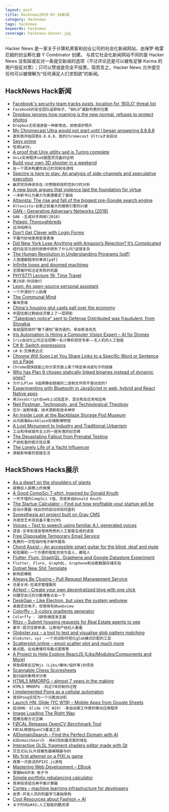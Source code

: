 ```yaml
---
layout: post
title: Hacknews2019-02-16新闻
category: Hacknews
tags: hacknews
keywords: hacknews
coverage: hacknews-banner.jpg
---
```


Hacker News 是一家关于计算机黑客和创业公司的社会化新闻网站，由保罗·格雷厄姆的创业孵化器 Y Combinator 创建。
与其它社会化新闻网站不同的是 Hacker News 没有踩或反对一条提交新闻的选项（不过评论还是可以被有足够 Karma 的用户投反对票）；只可以赞或是完全不投票。简而言之，Hacker News 允许提交任何可以被理解为“任何满足人们求知欲”的新闻。

## HackNews Hack新闻


- [Facebook&#39;s security team tracks posts, location for &#39;BOLO&#39; threat list](https://www.cnbc.com/2019/02/14/facebooks-security-team-tracks-posts-location-for-bolo-threat-list.html)
- `Facebook的安全团队追踪帖子、“BOLO”威胁列表的位置`
- [Dropbox ignores how roaming is the new normal, refuses to protect photos](https://www.dropboxforum.com/t5/Dropbox/Enable-or-disable-the-camera-uploads-feature-in-roaming/idc-p/329040)
- `Dropbox无视漫游是一种新常态，拒绝保护照片`
- [My Chromecast Ultra would not start until I began answering 8.8.8.8](https://mailarchive.ietf.org/arch/msg/dnsop/WCVv57IizUSjNb2RQNP84fBclI0)
- `直到我开始回答8.8.8.8，我的Chromecast Ultra才会启动`
- [Sexy prime](https://en.wikipedia.org/wiki/Sexy_prime)
- `性感&#39;`
- [A proof that Unix utility sed is Turing complete](https://catonmat.net/proof-that-sed-is-turing-complete)
- `Unix实用程序sed是图灵完备的证明`
- [Build your own 3D shooter in a weekend](https://github.com/ssloy/tinyraycaster)
- `在一个周末构建你自己的3D射击游戏`
- [Spectre is here to stay: An analysis of side-channels and speculative execution](https://arxiv.org/abs/1902.05178)
- `幽灵党将继续存在:对旁路和投机性执行的分析`
- [A new book argues that violence laid the foundation for virtue](https://www.newyorker.com/books/under-review/did-capital-punishment-create-morality)
- `一本新书认为暴力为美德奠定了基础`
- [Altavista: The rise and fall of the biggest pre-Google search engine](https://digital.com/about/altavista/)
- `Altavista:谷歌之前最大的搜索引擎的兴衰`
- [GAN – Generative Adversary Networks (2018)](https://medium.com/@jonathan_hui/gan-whats-generative-adversarial-networks-and-its-application-f39ed278ef09)
- `GAN -生成对手网络(2018)`
- [Pelagic Thoroughbreds](https://www.newcriterion.com/issues/2019/2/pelagic-thoroughbreds)
- `远洋纯种马`
- [Don’t Get Clever with Login Forms](http://bradfrost.com/blog/post/dont-get-clever-with-login-forms/)
- `不要巧妙地使用登录表单`
- [Did New York Lose Anything with Amazon’s Rejection? It’s Complicated](https://techcrunch.com/2019/02/14/did-new-york-lose-anything-with-amazons-rejection-its-complicated/)
- `纽约在亚马逊的拒绝中损失了什么吗?这很复杂`
- [The Human Revolution in Understanding Programs [pdf]](http://drakon-editor.sourceforge.net/DRAKON.pdf)
- `人类理解程序的革命[pdf]`
- [Infinite loops and doomed machines](http://rachelbythebay.com/w/2019/02/13/loopy/)
- `无限循环和注定失败的机器`
- [PHYS771 Lecture 19: Time Travel](https://www.scottaaronson.com/democritus/lec19.html)
- `第19讲:时间旅行`
- [Leon: An open-source personal assistant](https://github.com/leon-ai/leon)
- `一个开源的个人助理`
- [The Communal Mind](https://www.lrb.co.uk/v41/n04/patricia-lockwood/the-communal-mind)
- `集体思维`
- [China&#39;s housing glut casts pall over the economy](https://asia.nikkei.com/Spotlight/Cover-Story/China-s-housing-glut-casts-pall-over-the-economy)
- `中国住房过剩给经济蒙上了一层阴影`
- [“Takedown notice” sent to Defense Distributed was fraudulent, from Slovakia](https://arstechnica.com/tech-policy/2019/02/nj-ag-takedown-notice-that-led-to-new-gun-file-lawsuit-came-from-slovakia-not-us/)
- `发给国防部的“撤下通知”是伪造的，来自斯洛伐克`
- [Iris Automation Is Hiring a Computer Vision Expert – AI for Drones](http://www.irisonboard.com/careers/)
- `Iris自动化公司正在招聘一名计算机视觉专家——无人机的人工智能`
- [C# 8: Switch expressions](https://alexatnet.com/cs8-switch-statement/)
- `c# 8:交换表达式`
- [Chrome Will Soon Let You Share Links to a Specific Word or Sentence on a Page](https://www.chromestory.com/2019/02/chrome-scroll-to-text/)
- `Chrome很快就能让你分享页面上某个特定单词或句子的链接`
- [Why has Plan 9 chosen statically linked binaries instead of dynamic ones?](https://9p.io/wiki/plan9/why_static/index.html)
- `为什么Plan 9选择静态链接的二进制文件而不是动态的?`
- [Experimenting with Bluetooth in JavaScript in web, hybrid and React Native apps](https://www.voorhoede.nl/en/blog/bluetooth-anywhere/)
- `用JavaScript在web上试验蓝牙，混合和反应本地应用`
- [Neil Postman, Technopoly, and Technological Theology](https://thefrailestthing.com/2011/07/25/neil-postman-technopoly-and-technological-theology/)
- `尼尔·波斯特曼，技术垄断和技术神学`
- [An Inside Look at the Backblaze Storage Pod Museum](https://www.backblaze.com/blog/backblaze-storage-pod-museum/)
- `从内部看Backblaze存储舱博物馆`
- [A Lost Monument to Industry and Traditional Urbanism](https://www.theamericanconservative.com/urbs/a-lost-monument-to-industry-and-traditional-urbanism/)
- `工业和传统城市主义的一座失落的纪念碑`
- [The Devastating Fallout from Prenatal Testing](http://churchlife.nd.edu/2019/02/15/the-devastating-fallout-from-prenatal-testing/)
- `产前检查的毁灭性后果`
- [The Lonely Life of a Yacht Influencer](https://melmagazine.com/en-us/story/the-lonely-life-of-a-yacht-influencer)
- `游艇影响者的孤独生活`


## HackShows Hacks展示

- [ As a dwarf on the shoulders of giants](http://lambdaway.free.fr/lambdaspeech/?view=factory_201902_paper)
- `就像巨人肩膀上的侏儒`
- [ A Good CompSci T-shirt, Inspired by Donald Knuth](https://agoodcstshirt.com)
- `一件不错的CompSci t恤，灵感来自Donald Knuth`
- [ The Startup Calculator – Find out how profitable your startup will be](https://startupcalculator.co/)
- `启动计算器-找出你的启动将如何盈利`
- [ Synesthesia art project built on Grav CMS](http://testfixture.presteign.com)
- `共感觉艺术项目基于重力CMS`
- [ Voices – Text to speech using familiar A.I. generated voices](https://voice.headliner.app/)
- `语音-文本到语音使用熟悉的人工智能生成的语音`
- [ Free Disposable Temporary Email Service](https://rainmail.xyz/)
- `免费的一次性临时电子邮件服务`
- [ Chord Assist – An accessible smart guitar for the blind, deaf and mute](https://www.chordassist.com/)
- `和弦辅助-一个方便的智能吉他为盲人，聋哑人`
- [ Flutter, Fluro, GraphQL, Graphene and Google Datastore Experiment](https://github.com/renancaraujo/warmachines)
- `Flutter, Fluro, GraphQL, Graphene和谷歌数据存储实验`
- [ Dotnet New Shit Template](https://github.com/lusocoding/dotnet-newshit)
- `新狗屁模板`
- [ Always Be Closing – Pull Request Management Service](https://www.thoughtdealership.com/post/beta-testers-wanted)
- `总是关闭-拉请求管理服务`
- [ Airtext – Create your own decentralized blog with one click](https://airtext.xyz)
- `创建您自己的分散博客点击一下`
- [ DeskGap – Like Electron, but uses the system webview](https://deskgap.com/)
- `桌面空白电子，但使用系统webview`
- [ Colorffy – 3-colors gradients generator](https://www.colorffy.com/generator/mgradients)
- `Colorffy - 3颜色梯度发生器`
- [ Ritzy – Submit housing requests for Real Estate agents to see](https://ritzy.app)
- `豪华-提交住房申请，让房地产经纪人看看`
- [ Globster.xyz – a tool to test and visualise glob pattern matching](https://globster.xyz/)
- `Globster。xyz -一个测试和可视化glob模式匹配的工具`
- [ Scatterplot.online – emoji scatter plot and much more](https://scatterplot.online/)
- `散点图。在线表情符号散点图等等`
- [ A Project to Help Explore ReactJS (Libs/Modules/Components and More)](https://react.explore-tech.org/)
- `帮助探索反应物js (Libs/模块/组件等)的项目`
- [ Scannable Chess Scoresheets](https://www.reinechess.com/)
- `能扫描的象棋评分表`
- [ HTML5 MMORPG – almost 7 years in the making](https://data.mo.ee/index2.html?hackernews=1)
- `HTML5 MMORPG -将近7年的制作过程`
- [ I implemented Pong as a cellular automaton](https://ericu.github.io/CellCulTuring/)
- `我将Pong实现为一个元胞自动机`
- [Launch HN: Glide (YC W19) – Mobile Apps from Google Sheets](https://news.ycombinator.com/item?id=19163081)
- `启动HN: Glide (YC W19) -来自谷歌工作表的移动应用程序`
- [ Image Loading The Right Way](https://github.com/lucagez/tattica)
- `图像加载方式正确`
- [ FØCAL Releases OpenCV Benchmark Tool](https://app.f0cal.com/benchmarks)
- `FØCAL释放OpenCV基准工具`
- [ AIDomainSearch – Find the Perfect Domain with AI](https://aidomainsearch.com/?)
- `AIDomainSearch -用AI找到最完美的域名`
- [ Interactive GLSL fragment shaders editor made with Qt](https://github.com/VladimirMakeev/ShaderWorkshop)
- `交互式GLSL片段着色器编辑器与Qt`
- [ My first attempt on a PIXI.js game](https://clouder420.github.io/bubblels/)
- `我第一次尝试的PIXI.js游戏`
- [ Mastering Web Development – EBook](https://masteringwebdev.com)
- `掌握Web开发-电子书`
- [ Simple portfolio rebalancing calculator](https://rebalance.moneymonkeylabs.com)
- `简单投资组合再平衡计算器`
- [ Cortex – machine learning infrastructure for developers](https://github.com/cortexlabs/cortex)
- `皮质-开发人员的机器学习基础架构`
- [ Cool Resources about Fashion &#43; AI](https://github.com/lzhbrian/Cool-Fashion-Papers)
- `关于时尚&#43;人工智能的酷资源`


